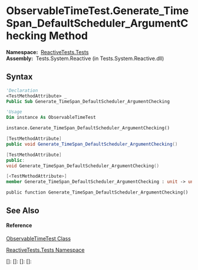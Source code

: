 # ObservableTimeTest.Generate\_TimeSpan\_DefaultScheduler\_ArgumentChecking Method

**Namespace:**  [ReactiveTests.Tests](ReactiveTests.Tests\ReactiveTests.Tests.md)  
**Assembly:**  Tests.System.Reactive (in Tests.System.Reactive.dll)

## Syntax

```vb
'Declaration
<TestMethodAttribute> _
Public Sub Generate_TimeSpan_DefaultScheduler_ArgumentChecking
```

```vb
'Usage
Dim instance As ObservableTimeTest

instance.Generate_TimeSpan_DefaultScheduler_ArgumentChecking()
```

```csharp
[TestMethodAttribute]
public void Generate_TimeSpan_DefaultScheduler_ArgumentChecking()
```

```c++
[TestMethodAttribute]
public:
void Generate_TimeSpan_DefaultScheduler_ArgumentChecking()
```

```fsharp
[<TestMethodAttribute>]
member Generate_TimeSpan_DefaultScheduler_ArgumentChecking : unit -> unit 
```

```jscript
public function Generate_TimeSpan_DefaultScheduler_ArgumentChecking()
```

## See Also

#### Reference

[ObservableTimeTest Class](ObservableTimeTest\ObservableTimeTest.md)

[ReactiveTests.Tests Namespace](ReactiveTests.Tests\ReactiveTests.Tests.md)

[]: 
[]: 
[]: 
[]: 